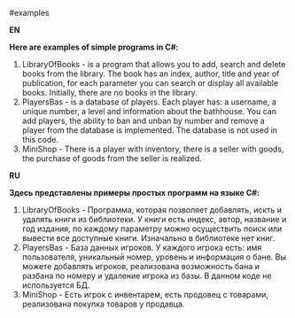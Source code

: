 #examples

**EN**

**Here are examples of simple programs in C#:**
1. LibraryOfBooks - is a program that allows you to add, search and delete books from the library. The book has an index, author, title and year of publication, for each parameter you can search or display all available books. Initially, there are no books in the library.
2. PlayersBas - is a database of players. Each player has: a username, a unique number, a level and information about the bathhouse. You can add players, the ability to ban and unban by number and remove a player from the database is implemented. The database is not used in this code.
3. MiniShop - There is a player with inventory, there is a seller with goods, the purchase of goods from the seller is realized.

**RU**

**Здесь представлены примеры простых программ на языке C#:**
1. LibraryOfBooks - Программа, которая позволяет добавлять, искть и удалять книги из библиотеки. У книги есть индекс, автор, название и год издания, по каждому параметру можно осуществить поиск или вывести все доступные книги. Изначально в библиотеке нет книг.
2. PlayersBas - База данных игроков. У каждого игрока есть: имя пользователя, уникальный номер, уровень и информация о бане. Вы можете добавлять игроков, реализована возможность бана и разбана по номеру и удаление игрока из базы. В данном коде не используется БД.
3. MiniShop - Есть игрок с инвентарем, есть продовец с товарами, реализована покупка товаров у продавца.
